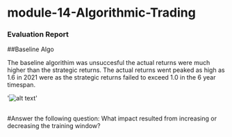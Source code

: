# module-14-Algorithmic-Trading

### Evaluation Report

##Baseline Algo

The baseline algorithim was unsuccesful the actual returns were much higher than the strategic returns. The actual returns went peaked as high as 1.6 in 2021 were as the strategic returns failed to exceed 1.0 in the 6 year timespan.

'![alt text](Baseline_Algo.png)'

##



#Answer the following question: What impact resulted from increasing or decreasing the training window?

